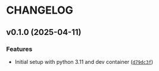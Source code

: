 # CHANGELOG

## v0.1.0 (2025-04-11)

### Features

- Initial setup with python 3.11 and dev container
  ([`d79dc3f`](https://github.com/tobiasskov/template-project-python-fastapi/commit/d79dc3fdfcff0dac2452131bf7517bbf0a6741f3))
